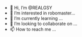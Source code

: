 - 👋 Hi, I’m @REALGSY
- 👀 I’m interested in robomaster...
- 🌱 I’m currently learning ...
- 💞️ I’m looking to collaborate on ...
- 📫 How to reach me ...

<!---
REALGSY/REALGSY is a ✨ special ✨ repository because its `README.md` (this file) appears on your GitHub profile.
You can click the Preview link to take a look at your changes.
--->
